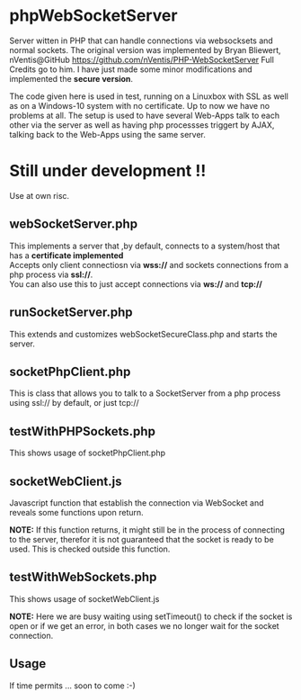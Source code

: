 # phpWebSocketServer

Server witten in PHP that can handle connections via websocksets and normal sockets.
The original version was implemented by Bryan Bliewert, nVentis@GitHub
https://github.com/nVentis/PHP-WebSocketServer
Full Credits go to him.
I have just made some minor modifications and implemented the <b>secure version</b>.

The code given here is used in test, running on a Linuxbox with SSL as well as
on a Windows-10 system with no certificate. Up to now we have no problems at all.
The setup is used to have several Web-Apps talk to each other via the server as well as having php processses
triggert by AJAX, talking back to the Web-Apps using the same server. 

# Still under development !!

Use at own risc. 

## webSocketServer.php

This implements a server that ,by default, connects to a system/host that has a <b>certificate implemented</b> <br>
Accepts only client connectiosn via <b>wss://</b> and sockets connections from a php process via <b>ssl://</b>.
<br>
You can also use this to just accept connections via  <b>ws:// </b> and  <b>tcp:// </b>
<br>

## runSocketServer.php

This extends and customizes webSocketSecureClass.php and starts the server.

## socketPhpClient.php

This is class that allows you to talk to a SocketServer from a php process using ssl://
by default, or just tcp://

## testWithPHPSockets.php

This shows usage of socketPhpClient.php

## socketWebClient.js

Javascript function that establish the connection via WebSocket and
reveals some functions upon return.
<p><b>NOTE:</b> If this function returns, it might still be in the 
process of connecting to the server, therefor it is not guaranteed
that the socket is ready to be used. This is checked outside this
function.  

## testWithWebSockets.php

This shows usage of socketWebClient.js
<p><b>NOTE:</b> Here we are busy waiting using setTimeout() to check if the socket is 
open or if we get an error, in both cases we no longer wait for the socket connection.






## Usage 
If time permits ... soon to come :-)

